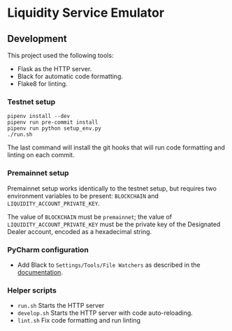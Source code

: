 # Liquidity Service Emulator

## Development

This project used the following tools:

- Flask as the HTTP server.
- Black for automatic code formatting.
- Flake8 for linting.

### Testnet setup

```shell script
pipenv install --dev
pipenv run pre-commit install
pipenv run python setup_env.py
./run.sh
```

The last command will install the git hooks that will run code formatting
and linting on each commit.

### Premainnet setup

Premainnet setup works identically to the testnet setup, but requires two
environment variables to be present: `BLOCKCHAIN` and `LIQUIDITY_ACCOUNT_PRIVATE_KEY`.

The value of `BLOCKCHAIN` must be `premainnet`; the value of
`LIQUIDITY_ACCOUNT_PRIVATE_KEY` must be the private key of the Designated
Dealer account, encoded as a hexadecimal string.


### PyCharm configuration
- Add Black to `Settings/Tools/File Watchers` as described in the [documentation][1].

### Helper scripts
- `run.sh` Starts the HTTP server
- `develop.sh` Starts the HTTP server with code auto-reloading.
- `lint.sh` Fix code formatting and run linting


[1]: https://black.readthedocs.io/en/stable/editor_integration.html
